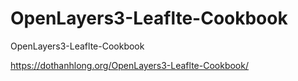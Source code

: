 # OpenLayers3-Leaflte-Cookbook
OpenLayers3-Leaflte-Cookbook

https://dothanhlong.org/OpenLayers3-Leaflte-Cookbook/
